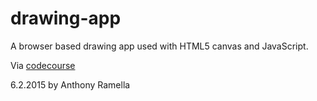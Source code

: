 # drawing-app
A browser based drawing app used with HTML5 canvas and JavaScript.

Via [codecourse](www.github.com/codecourse)

6.2.2015 by Anthony Ramella
